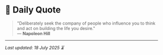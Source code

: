 # 📜 Daily Quote

> "Deliberately seek the company of people who influence you to think and act on building the life you desire."  
> — **Napoleon Hill**

---

_Last updated: 18 July 2025 ⏳_
